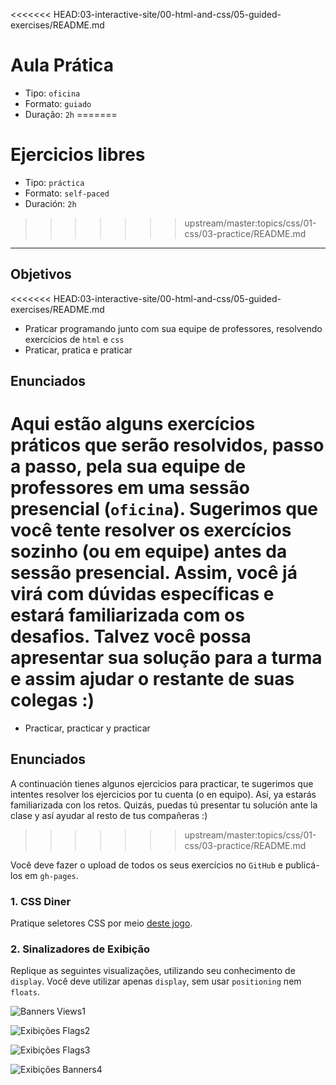 <<<<<<< HEAD:03-interactive-site/00-html-and-css/05-guided-exercises/README.md
# Aula Prática

- Tipo: `oficina`
- Formato: `guiado`
- Duração: `2h`
=======
# Ejercicios libres

- Tipo: `práctica`
- Formato: `self-paced`
- Duración: `2h`
>>>>>>> upstream/master:topics/css/01-css/03-practice/README.md

***

## Objetivos

<<<<<<< HEAD:03-interactive-site/00-html-and-css/05-guided-exercises/README.md
* Praticar programando junto com sua equipe de professores, resolvendo exercícios de `html` e `css`
* Praticar, pratica e praticar

## Enunciados

Aqui estão alguns exercícios práticos que serão resolvidos, passo a passo, pela
sua equipe de professores em uma sessão presencial \(`oficina`\). Sugerimos que
você tente resolver os exercícios sozinho \(ou em equipe\) **antes** da sessão
presencial. Assim, você já virá com dúvidas específicas e estará familiarizada
com os desafios. Talvez você possa apresentar sua solução para a turma e assim
ajudar o restante de suas colegas :\)
=======
- Practicar, practicar y practicar

## Enunciados

A continuación tienes algunos ejercicios para practicar, te sugerimos
que intentes resolver los ejercicios por tu cuenta (o en equipo). Así, ya
estarás familiarizada con los retos. Quizás, puedas tú presentar tu solución
ante la clase y así ayudar al resto de tus compañeras :)
>>>>>>> upstream/master:topics/css/01-css/03-practice/README.md

Você deve fazer o upload de todos os seus exercícios no `GitHub` e publicá-los
em `gh-pages`.

### 1. CSS Diner

Pratique seletores CSS por meio [deste jogo](https://laboratoria.github.io/css-diner).

### 2. Sinalizadores de Exibição

Replique as seguintes visualizações, utilizando seu conhecimento de `display`.
Você deve utilizar apenas `display`, sem usar `positioning` nem `floats`.

![Banners Views1](https://fotos.subefotos.com/8157f58d3d2dcfcf689ec56554097266o.png)

![Exibi&#xE7;&#xF5;es Flags2](https://fotos.subefotos.com/304ad94ffc6b76d7366894e1d9646961o.png)

![Exibi&#xE7;&#xF5;es Flags3](https://fotos.subefotos.com/ea2ba0950028f26c289e7ae55f2438d2o.png)

![Exibi&#xE7;&#xF5;es Banners4](https://fotos.subefotos.com/ce40c790a0ddf23ff36a075bf91d59c6o.png)

